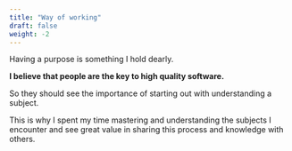 ```yaml
---
title: "Way of working"
draft: false
weight: -2
---
```


Having a purpose is something I hold dearly.

**I believe that people are the key to high quality software.**

So they should see the importance of starting out with understanding a subject.

This is why I spent my time mastering and understanding the subjects I encounter and see great value in sharing this process and knowledge with others.
